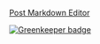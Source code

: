 [Post Markdown Editor]( https://github.com/sparksuite/simplemde-markdown-editor  )


[![Greenkeeper badge](https://badges.greenkeeper.io/spielhoelle/luciana.svg)](https://greenkeeper.io/)